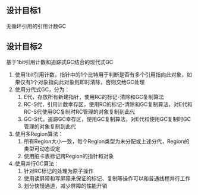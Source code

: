 ## 设计目标1

无循环引用的引用计数GC

## 设计目标2

基于1bit引用计数和追踪式GC结合的现代式GC

1. 使用1bit引用计数，指针中的1个比特用于判断是否有多个引用指向此对象，如果仅有1个对象指向此对象则即时清除，否则交给GC处理
2. 使用分代式GC，分为：
   1. E代，存放所有新建指针，使用RC的标记-清除和GC复制算法
   2. RC-S代，引用计数幸存区，使用RC的标记-清除和GC复制算法，对E代和RC-S代使用GC复制时RC管理的对象复制到此代
   3. GC-S代，追踪GC幸存区，使用GC复制算法，对E代和使用GC复制时GC管理的对象复制到此代
3. 使用多Region算法：
   1. 所有Region大小一致，每个Region类型为未分配或上述分代，Region的类型可动态设定
   2. 使用脏卡表标记跨Region的指针和对象
4. 使用并行GC算法：
   1. 针对RC标记的处理为原子操作
   2. 使用读屏障和写屏障来保证的标记、复制等操作可以和普通线程并行工作
   3. 划分快慢通道，减少屏障的性能开销